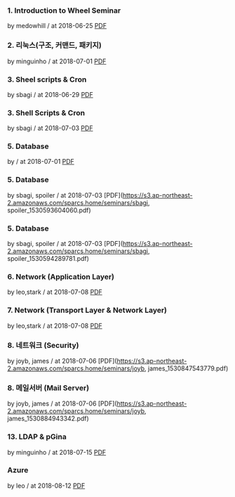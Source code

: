 ### 1. Introduction to Wheel Seminar

by medowhill / at 2018-06-25
[PDF](https://s3.ap-northeast-2.amazonaws.com/sparcs.home/seminars/medowhill_1529929204618.pdf)

### 2. 리눅스(구조, 커맨드, 패키지)

by minguinho / at 2018-07-01
[PDF](https://s3.ap-northeast-2.amazonaws.com/sparcs.home/seminars/minguinho_1530452801989.pdf)

### 3. Sheel scripts & Cron

by sbagi / at 2018-06-29
[PDF](https://s3.ap-northeast-2.amazonaws.com/sparcs.home/seminars/sbagi_1530200905339.pdf)

### 3. Shell Scripts & Cron

by sbagi / at 2018-07-03
[PDF](https://s3.ap-northeast-2.amazonaws.com/sparcs.home/seminars/sbagi_1530594349736.pdf)

### 5. Database

by / at 2018-07-01
[PDF](https://s3.ap-northeast-2.amazonaws.com/sparcs.home/seminars/undefined_1530443788198.pdf)

### 5. Database

by sbagi, spoiler / at 2018-07-03
[PDF](https://s3.ap-northeast-2.amazonaws.com/sparcs.home/seminars/sbagi, spoiler_1530593604060.pdf)

### 5. Database

by sbagi, spoiler / at 2018-07-03
[PDF](https://s3.ap-northeast-2.amazonaws.com/sparcs.home/seminars/sbagi, spoiler_1530594289781.pdf)

### 6. Network (Application Layer)

by leo,stark / at 2018-07-08
[PDF](https://s3.ap-northeast-2.amazonaws.com/sparcs.home/seminars/leo,stark_1531024284420.pdf)

### 7. Network (Transport Layer & Network Layer)

by leo,stark / at 2018-07-08
[PDF](https://s3.ap-northeast-2.amazonaws.com/sparcs.home/seminars/leo,stark_1531024313947.pdf)

### 8. 네트워크 (Security)

by joyb, james / at 2018-07-06
[PDF](https://s3.ap-northeast-2.amazonaws.com/sparcs.home/seminars/joyb, james_1530847543779.pdf)

### 8. 메일서버 (Mail Server)

by joyb, james / at 2018-07-06
[PDF](https://s3.ap-northeast-2.amazonaws.com/sparcs.home/seminars/joyb, james_1530884943342.pdf)

### 13. LDAP & pGina

by minguinho / at 2018-07-15
[PDF](https://s3.ap-northeast-2.amazonaws.com/sparcs.home/seminars/minguinho_1531648786606.pdf)

### Azure

by leo / at 2018-08-12
[PDF](https://s3.ap-northeast-2.amazonaws.com/sparcs.home/seminars/leo_1534069439584.pdf)
